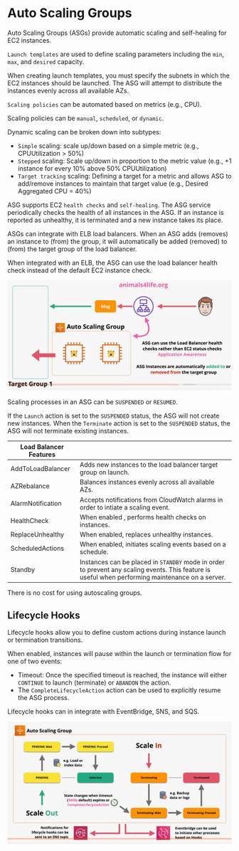 # Auto Scaling Groups

Auto Scaling Groups (ASGs) provide automatic scaling and self-healing for EC2 instances.

`Launch templates` are used to define scaling parameters including the `min`, `max`, and `desired` capacity.

When creating launch templates, you must specify the subnets in which the EC2 instances should be launched. The ASG will attempt to distribute the instances evenly across all available AZs.

`Scaling policies` can be automated based on metrics (e.g., CPU).

Scaling policies can be `manual`, `scheduled`, or `dynamic`. 

Dynamic scaling can be broken down into subtypes:
- `Simple` scaling: scale up/down based on a simple metric (e.g., CPUUtilization > 50%)
- `Stepped` scaling: Scale up/down in proportion to the metric value (e.g., +1 instance for every 10% above 50% CPUUtilization)
- `Target tracking` scaling: Defining a target for a metric and allows ASG to add/remove instances to maintain that target value (e.g., Desired Aggregated CPU = 40%)

ASG supports EC2 `health checks` and `self-healing`. The ASG service periodically checks the health of all instances in the ASG. If an instance is reported as unhealthy, it is terminated and a new instance takes its place.

ASGs can integrate with ELB load balancers. When an ASG adds (removes) an instance to (from) the group, it will automatically be added (removed) to (from) the target group of the load balancer. 

When integrated with an ELB, the ASG can use the load balancer health check instead of the default EC2 instance check.

![ASG - Integration with Load Balancers](../static/images/asg_lbintegration.png)

Scaling processes in an ASG can be `SUSPENDED` or `RESUMED`.

If the `Launch` action is set to the `SUSPENDED` status, the ASG will not create new instances. When the `Terminate` action is set to the `SUSPENDED` status, the ASG will not terminate existing instances.

| Load Balancer Features | |
| --- | --- |
| AddToLoadBalancer | Adds new instances to the load balancer target group on launch. |
| AZRebalance | Balances instances evenly across all available AZs. |
| AlarmNotification | Accepts notifications from CloudWatch alarms in order to intiate a scaling event. |
| HealthCheck | When enabled , performs health checks on instances. |
| ReplaceUnhealthy | When enabled, replaces unhealthy instances. |
| ScheduledActions | When enabled, initiates scaling events based on a schedule. |
| Standby | Instances can be placed in `STANDBY` mode in order to prevent any scaling events. This feature is useful when performing maintenance on a server. |

There is no cost for using autoscaling groups.

## Lifecycle Hooks

Lifecycle hooks allow you to define custom actions during instance launch or termination transitions.

When enabled, instances will pause within the launch or termination flow for one of two events:
- Timeout: Once the specified timeout is reached, the instance will either `CONTINUE` to launch (terminate) or `ABANDON` the action.
- The `CompleteLifecycleAction` action can be used to explicitly resume the ASG process.

Lifecycle hooks can in integrate with EventBridge, SNS, and SQS.

![ASG - Lifecycle Hooks](../static/images/asg_lifecyclehooks.png)